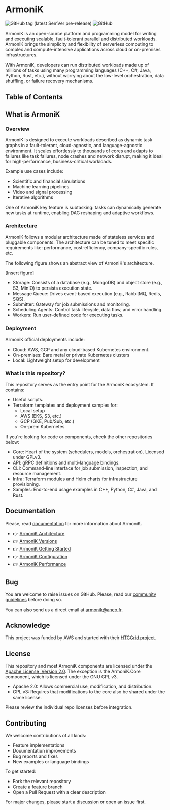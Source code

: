 # ArmoniK

![GitHub tag (latest SemVer pre-release)](https://img.shields.io/github/v/tag/aneoconsulting/ArmoniK?color=fe5001&label=latest%20version&sort=semver)
 ![GitHub](https://img.shields.io/github/license/aneoconsulting/ArmoniK)

ArmoniK is an open-source platform and programming model for writing and executing scalable, fault-tolerant parallel and distributed workloads. ArmoniK brings the simplicity and flexibility of serverless computing to complex and compute-intensive applications across cloud or on-premises infrastructures.

With ArmoniK, developers can run distributed workloads made up of millions of tasks using many programming languages (C++, C#, Java, Python, Rust, etc.), without worrying about the low-level orchestration, data shuffling, or failure recovery mechanisms.

## Table of Contents

## What is ArmoniK

### Overview

ArmoniK is designed to execute workloads described as dynamic task graphs in a fault-tolerant, cloud-agnostic, and language-agnostic environment. It scales effortlessly to thousands of cores and adapts to failures like task failures, node crashes and network disrupt, making it ideal for high-performance, business-critical workloads.

Example use cases include:
* Scientific and financial simulations
* Machine learning pipelines
* Video and signal processing
* Iterative algorithms

One of ArmoniK key feature is subtasking: tasks can dynamically generate new tasks at runtime, enabling DAG reshaping and adaptive workflows.

### Architecture

ArmoniK follows a modular architecture made of stateless services and pluggable components. The architecture can be tuned to meet specific requirements like: performance, cost-efficiency, company-specific rules, etc.

The following figure shows an abstract view of ArmoniK's architecture.

[Insert figure]

* Storage: Consists of a database (e.g., MongoDB) and object store (e.g., S3, MinIO) to persists execution state.
* Message Queue: Drives event-based execution (e.g., RabbitMQ, Redis, SQS).
* Submitter: Gateway for job submissions and monitoring.
* Scheduling Agents: Control task lifecycle, data flow, and error handling.
* Workers: Run user-defined code for executing tasks. 

### Deployment

ArmoniK official deployments include:
* Cloud: AWS, GCP and any cloud-based Kubernetes environment.
* On-premises: Bare metal or private Kubernetes clusters
* Local: Lightweight setup for development

### What is this repository?

This repository serves as the entry point for the ArmoniK ecosystem. It contains:
* Useful scripts.
* Terraform templates and deployment samples for:
    * Local setup
    * AWS (EKS, S3, etc.)
    * GCP (GKE, Pub/Sub, etc.)
    * On-prem Kubernetes

If you're looking for code or components, check the other repositories below:
* Core: Heart of the system (schedulers, models, orchestration). Licensed under GPLv3.
* API: gRPC definitions and multi-language bindings.
* CLI: Command-line interface for job submission, inspection, and resource management.
* Infra: Terraform modules and Helm charts for infrastructure provisioning.
* Samples: End-to-end usage examples in C++, Python, C#, Java, and Rust.

## Documentation

Please, read [documentation](https://armonik.readthedocs.io/en/latest/) for more information about ArmoniK.

- 👉 [ArmoniK Architecture](https://armonik.readthedocs.io/en/latest/content/armonik/index.html)
- 👉 [ArmoniK Versions](https://armonik.readthedocs.io/en/latest/content/armonik/index.html#versions)
- 👉 [ArmoniK Getting Started](https://armonik.readthedocs.io/en/latest/content/armonik/getting-started.html)
- 👉 [ArmoniK Configuration](https://armonik.readthedocs.io/en/latest/content/user-guide/how-to-configure-authentication.html)
- 👉 [ArmoniK Performance](https://armonik.readthedocs.io/en/latest/content/benchmarking/test-plan.html)


## Bug

You are welcome to raise issues on GitHub. Please, read our [community guidelines](https://aneoconsulting.github.io/ArmoniK.Community/) before doing so.

You can also send us a direct email at [armonik@aneo.fr](mailto:armonik@aneo.fr).

## Acknowledge

This project was funded by AWS and started with their [HTCGrid project](https://awslabs.github.io/aws-htc-grid/).

## License

This repository and most ArmoniK components are licensed under the [Apache License, Version 2.0](https://github.com/aneoconsulting/ArmoniK/blob/main/LICENSE). The exception is the ArmoniK.Core component, which is licensed under the GNU GPL v3.
* Apache 2.0: Allows commercial use, modification, and distribution.
* GPL v3: Requires that modifications to the core also be shared under the same license.

Please review the individual repo licenses before integration.

## Contributing

We welcome contributions of all kinds:
* Feature implementations
* Documentation improvements
* Bug reports and fixes
* New examples or language bindings

To get started:
* Fork the relevant repository
* Create a feature branch
* Open a Pull Request with a clear description

For major changes, please start a discussion or open an issue first.